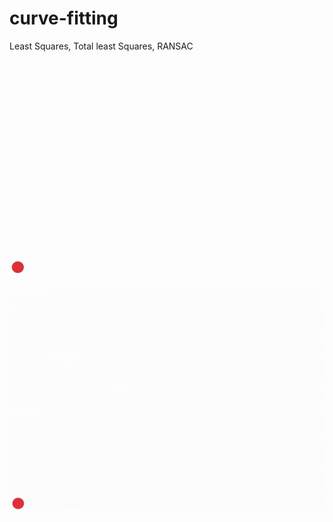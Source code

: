 # curve-fitting
Least Squares, Total least Squares, RANSAC

![Clean Data](https://github.com/pooja-kabra/curve-fitting/blob/main/data/clean.gif)

![Noisy Data](https://github.com/pooja-kabra/curve-fitting/blob/main/data/noisy.gif)